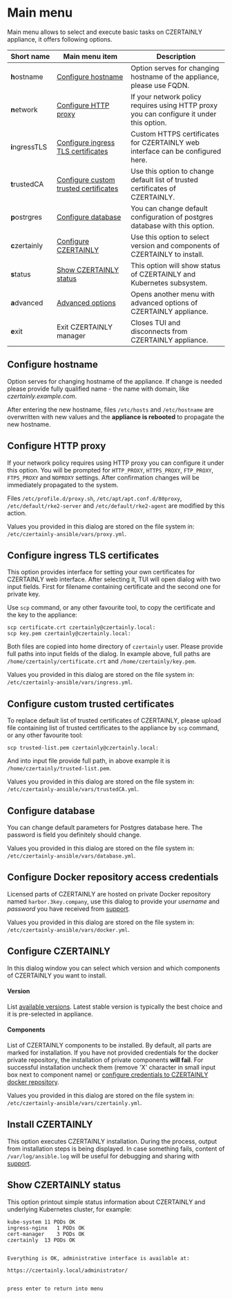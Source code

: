 # Main menu

Main menu allows to select and execute basic tasks on CZERTAINLY appliance, it offers following options.

| Short&nbsp;name | Main&nbsp;menu&nbsp;item                                                        | Description                                                                              |
|-----------------|---------------------------------------------------------------------------------|------------------------------------------------------------------------------------------|
| **h**ostname    | [Configure hostname](#configure-hostname)                                       | Option serves for changing hostname of the appliance, please use FQDN.                   |
| **n**etwork     | [Configure HTTP proxy](#configure-http-proxy)                                   | If your network policy requires using HTTP proxy you can configure it under this option. |
| **i**ngressTLS  | [Configure ingress TLS certificates](#configure-ingress-tls-certificates)       | Custom HTTPS certificates for CZERTAINLY web interface can be configured here.           |
| **t**rustedCA   | [Configure custom trusted certificates](#configure-custom-trusted-certificates) | Use this option to change default list of trusted certificates of CZERTAINLY.            |
| **p**ostrgres   | [Configure database](#configure-database)                                       | You can change default configuration of postgres database with this option.              |
| **c**zertainly  | [Configure CZERTAINLY](#configure-czertainly)                                   | Use this option to select version and components of CZERTAINLY to install.               |
| **s**tatus      | [Show CZERTAINLY status](#show-czertainly-status)                               | This option will show status of CZERTAINLY and Kubernetes subsystem.                     |
| **a**dvanced    | [Advanced options](./advanced-menu)                                             | Opens another menu with advanced options of CZERTAINLY appliance.                        |
| **e**xit        | Exit CZERTAINLY manager                                                         | Closes TUI and disconnects from CZERTAINLY appliance.                                    |

## Configure hostname

Option serves for changing hostname of the appliance. If change is needed please provide fully qualified name - the name with domain, like *czertainly.example.com*.

After entering the new hostname, files `/etc/hosts` and `/etc/hostname` are overwritten with new values and the **appliance is rebooted** to propagate the new hostname.

## Configure HTTP proxy

If your network policy requires using HTTP proxy you can configure it under this option. You will be prompted for `HTTP_PROXY`, `HTTPS_PROXY`, `FTP_PROXY`, `FTPS_PROXY` and `NOPROXY` settings. After confirmation changes will be immediately propagated to the system.

Files `/etc/profile.d/proxy.sh`, `/etc/apt/apt.conf.d/80proxy`, `/etc/default/rke2-server` and `/etc/default/rke2-agent` are modified by this action.

Values you provided in this dialog are stored on the file system in: `/etc/czertainly-ansible/vars/proxy.yml`.

## Configure ingress TLS certificates

This option provides interface for setting your own certificates for CZERTAINLY web interface. After selecting it, TUI will open dialog with two input fields. First for filename containing certificate and the second one for private key.

Use `scp` command, or any other favourite tool, to copy the certificate and the key to the appliance:

```
scp certificate.crt czertainly@czertainly.local:
scp key.pem czertainly@czertainly.local:
```

Both files are copied into home directory of `czertainly` user. Please provide full paths into input fields of the dialog. In example above, full paths are `/home/czertainly/certificate.crt` and `/home/czertainly/key.pem`.

Values you provided in this dialog are stored on the file system in:
`/etc/czertainly-ansible/vars/ingress.yml`.

## Configure custom trusted certificates

To replace default list of trusted certificates of CZERTAINLY, please upload file containing list of trusted certificates to the appliance by `scp` command, or any other favourite tool:

```
scp trusted-list.pem czertainly@czertainly.local:
```

And into input file provide full path, in above example it is `/home/czertainly/trusted-list.pem`.

Values you provided in this dialog are stored on the file system in: `/etc/czertainly-ansible/vars/trustedCA.yml`.

## Configure database

You can change default parameters for Postgres database here. The password is field you definitely should change.

Values you provided in this dialog are stored on the file system in: `/etc/czertainly-ansible/vars/database.yml`.

## Configure Docker repository access credentials

Licensed parts of CZERTAINLY are hosted on private Docker repository named `harbor.3key.company`, use this dialog to provide your *username* and *password* you have received from [support](/docs/feedback-support/).

Values you provided in this dialog are stored on the file system in: `/etc/czertainly-ansible/vars/docker.yml`.

## Configure CZERTAINLY

In this dialog window you can select which version and which components of CZERTAINLY you want to install.

#### Version

List [available versions](https://harbor.3key.company/harbor/projects/8/repositories/czertainly/artifacts-tab). Latest stable version is typically the best choice and it is pre-selected in appliance.

#### Components

List of CZERTAINLY components to be installed. By default, all parts are marked for installation. If you have not provided credentials for the docker private repository, the installation of private components **will fail**. For successful installation uncheck them (remove 'X' character in small input box next to component name) or [configure credentials to CZERTAINLY docker repository](#configure-docker-repository-access-credentials).

Values you provided in this dialog are stored on the file system in: `/etc/czertainly-ansible/vars/czertainly.yml`.

## Install CZERTAINLY

This option executes CZERTAINLY installation. During the process, output from installation steps is being displayed. In case something fails, content of `/var/log/ansible.log` will be useful for debugging and sharing with [support](/docs/feedback-support/).

## Show CZERTAINLY status

This option printout simple status information about CZERTAINLY and underlying Kubernetes cluster, for example:

```
kube-system	11 PODs OK
ingress-nginx	1 PODs OK
cert-manager	3 PODs OK
czertainly	13 PODs OK


Everything is OK, administrative interface is available at:

https://czertainly.local/administrator/


press enter to return into menu
```

